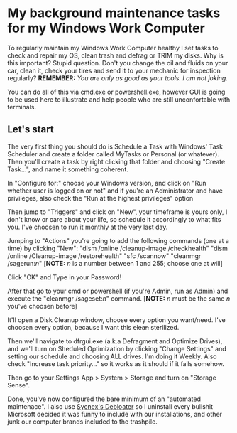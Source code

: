 # My background maintenance tasks for my Windows Work Computer
To regularly maintain my Windows Work Computer healthy I set tasks to check and repair my OS, clean trash and defrag or TRIM my disks. Why is this important? Stupid question. Don't you change the oil and fluids on your car, clean it, check your tires and send it to your mechanic for inspection regularly? __REMEMBER:__ _You are only as good as your tools. I am not joking._ 

You can do all of this via cmd.exe or powershell.exe, however GUI is going to be used here to illustrate and help people who are still unconfortable with terminals.

## Let's start
The very first thing you should do is Schedule a Task with Windows' Task Scheduler and create a folder called MyTasks or Personal (or whatever).
Then you'll create a task by right clicking that folder and choosing "Create Task...", and name it something coherent.

In "Configure for:" choose your Windows version, and click on "Run whether user is logged on or not" and if you're an Administrator and have privileges, also check the "Run at the highest privileges" option

Then jump to "Triggers" and click on "New", your timeframe is yours only, I don't know or care about your life, so schedule it accordingly to what fits you. I've choosen to run it monthly at the very last day.

Jumping to "Actions" you're going to add the following commands (one at a time) by clicking "New":
"dism /online /cleanup-image /checkhealth"
"dism /online /Cleanup-image /restorehealth"
"sfc /scannow"
"cleanmgr /sagerun:_n_" \[__NOTE:__ _n_ is a number between 1 and 255; choose one at will\]

Click "OK" and Type in your Password!

After that go to your cmd or powershell (if you're Admin, run as Admin) and execute the "cleanmgr /sageset:_n_" command. \[__NOTE:__ _n_ must be the same _n_ you've choosen before\]

It'll open a Disk Cleanup window, choose every option you want/need. I've choosen every option, because I want this ~~clean~~ sterilized.

Then we'll navigate to dfrgui.exe (a.k.a Defragment and Optimize Drives), and we'll turn on Sheduled Optimization by clicking "Change Settings" and setting our schedule and choosing ALL drives. I'm doing it Weekly. Also check "Increase task priority..." so it works as it should if it fails somehow.

Then go to your Settings App > System > Storage and turn on "Storage Sense".

Done, you've now configured the bare minimum of an "automated maintenace". I also use [Sycnex's Debloater](https://github.com/Sycnex/Windows10Debloater) so I uninstall every bullshit Microsoft decided it was funny to include with our installations, and other junk our computer brands included to the trashpile.
